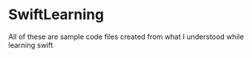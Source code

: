 # SwiftLearning
All of these are sample code files created from what I understood while learning swift
